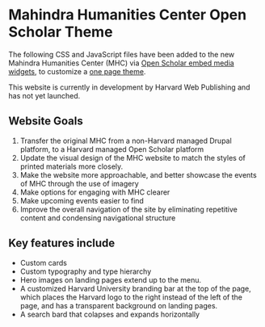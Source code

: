 # Mahindra Humanities Center Open Scholar Theme

The following CSS and JavaScript files have been added to the new Mahindra Humanities Center (MHC) via [Open Scholar embed media widgets](https://help.theopenscholar.com/embed-media-widget), to customize a [one page theme](https://help.theopenscholar.com/one-page-themes).

This website is currently in development by Harvard Web Publishing and has not yet launched.

## Website Goals
1. Transfer the original MHC from a non-Harvard managed Drupal platform, to a Harvard managed Open Scholar platform
2. Update the visual design of the MHC website to match the styles of printed materials more closely.
3. Make the website more approachable, and better showcase the events of MHC through the use of imagery
4. Make options for engaging with MHC clearer
5. Make upcoming events easier to find
6. Improve the overall navigation of the site by eliminating repetitive content and condensing navigational structure

## Key features include
* Custom cards
* Custom typography and type hierarchy
* Hero images on landing pages extend up to the menu. 
* A customized Harvard University branding bar at the top of the page, which places the Harvard logo to the right instead of the left of the page, and has a transparent background on landing pages.
* A search bard that colapses and expands horizontally 
